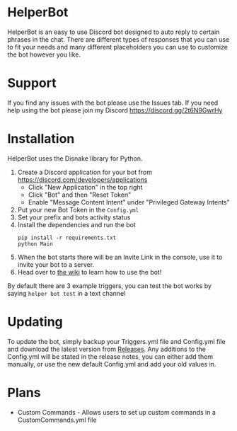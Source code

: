 # HelperBot
HelperBot is an easy to use Discord bot designed to auto reply to certain phrases in the chat.
There are different types of responses that you can use to fit your needs and many different placeholders you can use to customize the bot however you like.

# Support
If you find any issues with the bot please use the Issues tab.
If you need help using the bot please join my Discord https://discord.gg/2t6N9GwrHy

# Installation
HelperBot uses the Disnake library for Python.
1. Create a Discord application for your bot from https://discord.com/developers/applications
   - Click "New Application" in the top right
   - Click "Bot" and then "Reset Token"
   - Enable "Message Content Intent" under "Privileged Gateway Intents"
2. Put your new Bot Token in the `Config.yml`
3. Set your prefix and bots activity status
4. Install the dependencies and run the bot
   ```
   pip install -r requirements.txt
   python Main
   ```
5. When the bot starts there will be an Invite Link in the console, use it to invite your bot to a server.
6. Head over to [the wiki](https://github.com/PadawanAmy/HelperBot/wiki) to learn how to use the bot!

By default there are 3 example triggers, you can test the bot works by saying `helper bot test` in a text channel

# Updating
To update the bot, simply backup your Triggers.yml file and Config.yml file and download the latest version from [Releases](https://github.com/PadawanAmy/HelperBot/releases).
Any additions to the Config.yml will be stated in the release notes, you can either add them manually, or use the new default Config.yml and add your old values in.

# Plans
- Custom Commands - Allows users to set up custom commands in a CustomCommands.yml file
